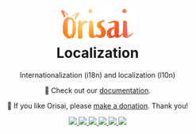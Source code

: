 <h1 align="center">
	<img src="https://github.com/orisai/.github/blob/main/images/repo_title.png?raw=true" alt="Orisai"/>
	<br/>
	Localization
</h1>

<p align="center">
    Internationalization (i18n) and localization (l10n)
</p>

<p align="center">
	📄 Check out our <a href="docs/README.md">documentation</a>.
</p>

<p align="center">
	💸 If you like Orisai, please <a href="https://orisai.dev/sponsor">make a donation</a>. Thank you!
</p>

<p align="center">
	<a href="https://github.com/orisai/localization/actions?query=workflow%3Aci">
		<img src="https://github.com/orisai/localization/workflows/ci/badge.svg">
	</a>
	<a href="https://coveralls.io/r/orisai/localization">
		<img src="https://badgen.net/coveralls/c/github/orisai/localization/v1.x?cache=300">
	</a>
	<a href="https://dashboard.stryker-mutator.io/reports/github.com/orisai/localization/v1.x">
		<img src="https://badge.stryker-mutator.io/github.com/orisai/localization/v1.x">
	</a>
	<a href="https://packagist.org/packages/orisai/localization">
		<img src="https://badgen.net/packagist/dt/orisai/localization?cache=3600">
	</a>
	<a href="https://packagist.org/packages/orisai/localization">
		<img src="https://badgen.net/packagist/v/orisai/localization?cache=3600">
	</a>
	<a href="https://choosealicense.com/licenses/mpl-2.0/">
		<img src="https://badgen.net/badge/license/MPL-2.0/blue?cache=3600">
	</a>
<p>

##
